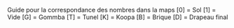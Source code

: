 Guide pour la correspondance des nombres dans la maps
[0] = Sol
[1] = Vide
[G] = Gommba
[T] = Tunel
[K] = Koopa
[B] = Brique
[D] = Drapeau final
